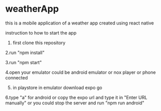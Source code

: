 # weatherApp
this is a mobile application of a weather app created using react native

instruction to how to start the app

1. first clone this repository

2.run "npm install"

3.run "npm start"

4.open your emulator could be android emulator or nox player or phone connected

5. in playstore in emulator download expo go


6.type "a" for android or copy the expo url and type it in "Enter URL manually" or you could stop the server and run "npm run android"
